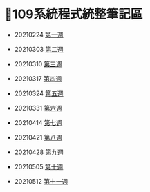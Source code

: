 # 📓109系統程式統整筆記區  
* 20210224 [第一週](https://github.com/yichien1019/sp109b/blob/main/my%20note/WEEK1/week1.md)

* 20210303 [第二週](https://github.com/yichien1019/sp109b/blob/main/my%20note/WEEK2/week2.md)

* 20210310 [第三週](https://github.com/yichien1019/sp109b/blob/main/my%20note/WEEK3/week3.md)

* 20210317 [第四週](https://github.com/yichien1019/sp109b/blob/main/my%20note/WEEK4/week4.md)

* 20210324 [第五週](https://github.com/yichien1019/sp109b/blob/main/my%20note/WEEK5/week5.md)

* 20210331 [第六週](https://github.com/yichien1019/sp109b/blob/main/my%20note/WEEK6/week6.md)

* 20210414 [第七週](https://github.com/yichien1019/sp109b/blob/main/my%20note/WEEK7/week7.md)

* 20210421 [第八週](https://github.com/yichien1019/sp109b/blob/main/my%20note/WEEK8/week8.md)

* 20210428 [第九週](https://github.com/yichien1019/sp109b/blob/main/my%20note/WEEK9/week9.md)

* 20210505 [第十週](https://github.com/yichien1019/sp109b/blob/main/my%20note/WEEK10/week10.md)

* 20210512 [第十一週](https://github.com/yichien1019/sp109b/blob/main/my%20note/WEEK11/week11.md)